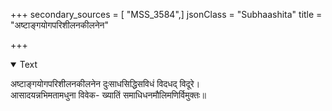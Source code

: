 +++
secondary_sources = [ "MSS_3584",]
jsonClass = "Subhaashita"
title = "अष्टाङ्गयोगपरिशीलनकीलनेन"

+++

<details open><summary>Text</summary>

अष्टाङ्गयोगपरिशीलनकीलनेन दुःसाधसिद्धिसविधं विदधद् विदूरे।  
आसादयन्नभिमतामधुना विवेक- ख्यातिं समाधिधनमौलिमणिर्विमुक्तः॥
</details>
